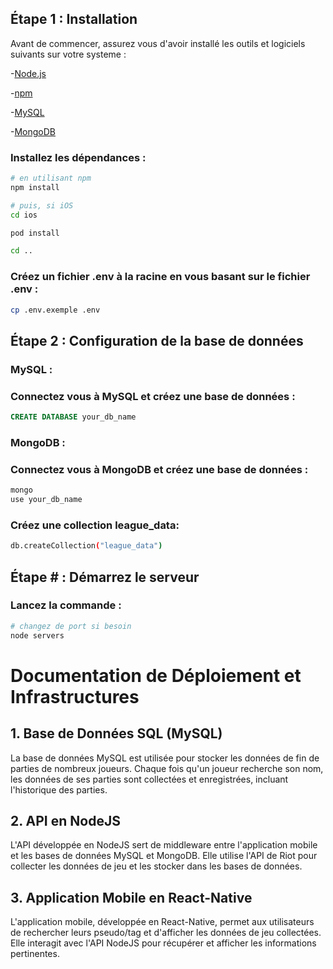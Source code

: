 ## Étape 1 : Installation

Avant de commencer, assurez vous d'avoir installé les outils et logiciels suivants sur votre systeme :

-[Node.js](https://nodejs.org)

-[npm](https://www.npmjs.com)

-[MySQL](https://www.mysql.com)

-[MongoDB](https://mongodb.com)

### Installez les dépendances :

```bash
# en utilisant npm
npm install

# puis, si iOS
cd ios

pod install

cd ..
```

### Créez un fichier .env à la racine en vous basant sur le fichier .env :

```bash
cp .env.exemple .env
```

## Étape 2 : Configuration de la base de données

### MySQL :

### Connectez vous à MySQL et créez une base de données :

```sql
CREATE DATABASE your_db_name
```

### MongoDB :

### Connectez vous à MongoDB et créez une base de données :

```bash
mongo
use your_db_name
```

### Créez une collection league_data:

```bash
db.createCollection("league_data")
```

## Étape # : Démarrez le serveur

### Lancez la commande :

```bash
# changez de port si besoin
node servers
```

# Documentation de Déploiement et Infrastructures

## 1. Base de Données SQL (MySQL)

La base de données MySQL est utilisée pour stocker les données de fin de parties de nombreux joueurs. Chaque fois qu'un joueur recherche son nom, les données de ses parties sont collectées et enregistrées, incluant l'historique des parties.

## 2. API en NodeJS

L'API développée en NodeJS sert de middleware entre l'application mobile et les bases de données MySQL et MongoDB. Elle utilise l'API de Riot pour collecter les données de jeu et les stocker dans les bases de données.

## 3. Application Mobile en React-Native

L'application mobile, développée en React-Native, permet aux utilisateurs de rechercher leurs pseudo/tag et d'afficher les données de jeu collectées. Elle interagit avec l'API NodeJS pour récupérer et afficher les informations pertinentes.
